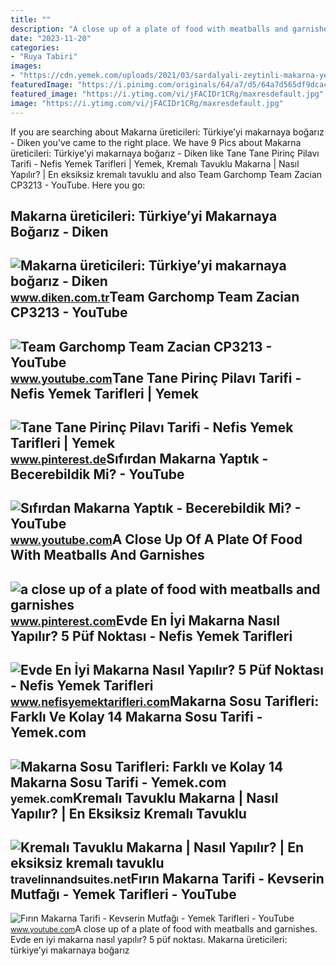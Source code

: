 ```yaml
---
title: ""
description: "A close up of a plate of food with meatballs and garnishes"
date: "2023-11-20"
categories:
- "Ruya Tabiri"
images:
- "https://cdn.yemek.com/uploads/2021/03/sardalyali-zeytinli-makarna-yemekcom.jpg"
featuredImage: "https://i.pinimg.com/originals/64/a7/d5/64a7d565df9dcac2952859bec4663e15.jpg"
featured_image: "https://i.ytimg.com/vi/jFACIDr1CRg/maxresdefault.jpg"
image: "https://i.ytimg.com/vi/jFACIDr1CRg/maxresdefault.jpg"
---
```


If you are searching about Makarna üreticileri: Türkiye’yi makarnaya boğarız - Diken you've came to the right place. We have 9 Pics about Makarna üreticileri: Türkiye’yi makarnaya boğarız - Diken like Tane Tane Pirinç Pilavı Tarifi - Nefis Yemek Tarifleri | Yemek, Kremalı Tavuklu Makarna | Nasıl Yapılır? | En eksiksiz kremalı tavuklu and also Team Garchomp Team Zacian CP3213 - YouTube. Here you go:

Makarna üreticileri: Türkiye’yi Makarnaya Boğarız - Diken
---------------------------------------------------------

 ![Makarna üreticileri: Türkiye’yi makarnaya boğarız - Diken](https://www.diken.com.tr/wp-content/uploads/2020/03/makarna2.jpg) <small>www.diken.com.tr</small>Team Garchomp Team Zacian CP3213 - YouTube
------------------------------------------

 ![Team Garchomp Team Zacian CP3213 - YouTube](https://i.ytimg.com/vi/HYLCwcE-Dgc/maxres2.jpg?sqp=-oaymwEoCIAKENAF8quKqQMcGADwAQH4AYwCgALgA4oCDAgAEAEYRSBHKGUwDw==&rs=AOn4CLC_ulBvmvqa2cf2uT56Qfk3FCYaDA) <small>www.youtube.com</small>Tane Tane Pirinç Pilavı Tarifi - Nefis Yemek Tarifleri | Yemek
--------------------------------------------------------------

 ![Tane Tane Pirinç Pilavı Tarifi - Nefis Yemek Tarifleri | Yemek](https://i.pinimg.com/originals/64/a7/d5/64a7d565df9dcac2952859bec4663e15.jpg) <small>www.pinterest.de</small>Sıfırdan Makarna Yaptık - Becerebildik Mi? - YouTube
----------------------------------------------------

 ![Sıfırdan Makarna Yaptık - Becerebildik Mi? - YouTube](https://i.ytimg.com/vi/l47zAxb-K4U/maxresdefault.jpg) <small>www.youtube.com</small>A Close Up Of A Plate Of Food With Meatballs And Garnishes
----------------------------------------------------------

 ![a close up of a plate of food with meatballs and garnishes](https://i.pinimg.com/originals/3f/2f/49/3f2f494f60674e83b572c5398ebdf5b5.jpg) <small>www.pinterest.com</small>Evde En İyi Makarna Nasıl Yapılır? 5 Püf Noktası - Nefis Yemek Tarifleri
------------------------------------------------------------------------

 ![Evde En İyi Makarna Nasıl Yapılır? 5 Püf Noktası - Nefis Yemek Tarifleri](https://i.nefisyemektarifleri.com/2022/09/29/evde-en-iyi-makarna-nasil-yapilir-5-puf-noktasi-3.jpg) <small>www.nefisyemektarifleri.com</small>Makarna Sosu Tarifleri: Farklı Ve Kolay 14 Makarna Sosu Tarifi - Yemek.com
--------------------------------------------------------------------------

 ![Makarna Sosu Tarifleri: Farklı ve Kolay 14 Makarna Sosu Tarifi - Yemek.com](https://cdn.yemek.com/uploads/2021/03/sardalyali-zeytinli-makarna-yemekcom.jpg) <small>yemek.com</small>Kremalı Tavuklu Makarna | Nasıl Yapılır? | En Eksiksiz Kremalı Tavuklu
----------------------------------------------------------------------

 ![Kremalı Tavuklu Makarna | Nasıl Yapılır? | En eksiksiz kremalı tavuklu](https://i.ytimg.com/vi/j80m1rztH8g/maxresdefault.jpg) <small>travelinnandsuites.net</small>Fırın Makarna Tarifi - Kevserin Mutfağı - Yemek Tarifleri - YouTube
-------------------------------------------------------------------

 ![Fırın Makarna Tarifi - Kevserin Mutfağı - Yemek Tarifleri - YouTube](https://i.ytimg.com/vi/jFACIDr1CRg/maxresdefault.jpg) <small>www.youtube.com</small>A close up of a plate of food with meatballs and garnishes. Evde en i̇yi makarna nasıl yapılır? 5 püf noktası. Makarna üreticileri: türkiye’yi makarnaya boğarız

